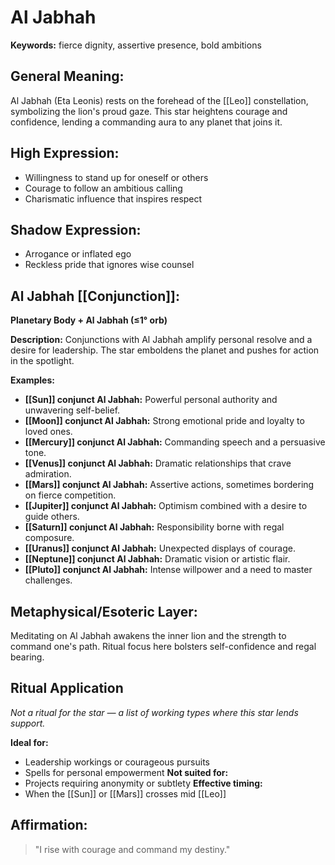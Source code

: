 # Al Jabhah


**Keywords:** fierce dignity, assertive presence, bold ambitions

## General Meaning:
Al Jabhah (Eta Leonis) rests on the forehead of the [[Leo]]
constellation, symbolizing the lion's proud gaze. This star
heightens courage and confidence, lending a commanding aura
to any planet that joins it.

## High Expression:
- Willingness to stand up for oneself or others
- Courage to follow an ambitious calling
- Charismatic influence that inspires respect

## Shadow Expression:
- Arrogance or inflated ego
- Reckless pride that ignores wise counsel

## Al Jabhah [[Conjunction]]:

**Planetary Body + Al Jabhah (≤1° orb)**

**Description:**
Conjunctions with Al Jabhah amplify personal resolve and a
desire for leadership. The star emboldens the planet and
pushes for action in the spotlight.

**Examples:**
- **[[Sun]] conjunct Al Jabhah:** Powerful personal authority
  and unwavering self-belief.
- **[[Moon]] conjunct Al Jabhah:** Strong emotional pride and
  loyalty to loved ones.
- **[[Mercury]] conjunct Al Jabhah:** Commanding speech and a
  persuasive tone.
- **[[Venus]] conjunct Al Jabhah:** Dramatic relationships that
  crave admiration.
- **[[Mars]] conjunct Al Jabhah:** Assertive actions, sometimes
  bordering on fierce competition.
- **[[Jupiter]] conjunct Al Jabhah:** Optimism combined with a
  desire to guide others.
- **[[Saturn]] conjunct Al Jabhah:** Responsibility borne with
  regal composure.
- **[[Uranus]] conjunct Al Jabhah:** Unexpected displays of
  courage.
- **[[Neptune]] conjunct Al Jabhah:** Dramatic vision or artistic
  flair.
- **[[Pluto]] conjunct Al Jabhah:** Intense willpower and a need
  to master challenges.

## Metaphysical/Esoteric Layer:
Meditating on Al Jabhah awakens the inner lion and the
strength to command one's path. Ritual focus here bolsters
self-confidence and regal bearing.

## Ritual Application
*Not a ritual for the star — a list of working types where this star lends support.*

**Ideal for:**
- Leadership workings or courageous pursuits
- Spells for personal empowerment
**Not suited for:**
- Projects requiring anonymity or subtlety
**Effective timing:**
- When the [[Sun]] or [[Mars]] crosses mid [[Leo]]

## Affirmation:

> "I rise with courage and command my destiny."

